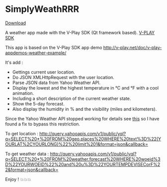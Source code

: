 # SimplyWeathRRR
[Download](https://github.com/0nza1101/SimplyWeathRRR/releases)

A weather app made with the V-Play SDK (Qt framework based).
[V-PLAY SDK](http://v-play.net/)

This app is based on the V-Play SDK app demo http://v-play.net/doc/v-play-appdemos-weather-example/

It's add :
* Gettings current user location.
* Do JSON XMLHttpRequest with the user location.
* Parse JSON data from Yahoo Weather API.
* Display the lowest and the highest temperature in °C and °F with a cool animation.
* Including a short description of the current weather state.
* Show the 5-day forecast.
* Also display the humidity in % and the visibility (miles and kilometers).

Since the Yahoo Weather API stopped working for details see [this](https://www.igorkromin.net/index.php/2016/03/27/yahoo-effectively-shut-down-its-weather-api-by-forcing-oauth-10-and-crippling-it/)
so I have found a fix to bypass this restriction.

To get location :
http://query.yahooapis.com/v1/public/yql?q=SELECT%20*%20FROM%20geo.places%20WHERE%20text%3D%22(YOURLAT%2CYOURLONG)%22%20limit%201&format=json&callback=

To get weather data :
http://query.yahooapis.com/v1/public/yql?q=SELECT%20*%20FROM%20weather.forecast%20WHERE%20woeid%3D%22YOURWOEID%22%20and%20u%3D%22YOURTEMPDEVISECorF%22&format=json&callback=

Enjoy ! :boom::boom::boom:
